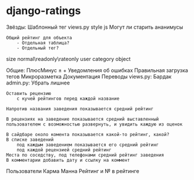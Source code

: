 django-ratings
==============

Звёзды:
	Шаблонный тег
	views.py
	style
	js
	Могут ли старить ананимусы

	Общий рейтинг для объекта
		- Отдельная таблица?
		- Отдельный тег?




size
normal\readonly\rateonly
user
category
object


Общие:
	ПлюсМинус ±
	+ Уведомления об ошибках
	Правильная загрузка тегов
	Микроразметка
	Документация
	Переводы
	views.py: Бардак
	admin.py: Убрать лишнее


	Оставить рецензию
		с кучей рейтингов перед каждой название

	Напротив названия заведения показывается средний рейтинг

	В рецензиях на заведение показывается средний выставленный пользователем с возможностью развернуть, и увидить каждую из оценок

	В сайдбаре около комента показывается какой-то рейтинг, какой?
	В списке заведений
		под каждым заведением показывается его средний рейтинг
		под каждой рецензией средний рейтинг
	Места по соседству, под телефонами средний рейтинг заведения
	В комментарии добавить дату и ссылку на коммент


Пользователи
	Карма
	Манна
	Рейтинг и № в рейтинге
